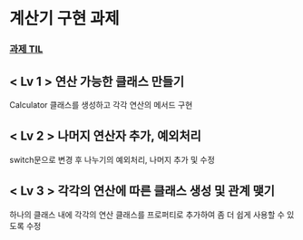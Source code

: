 # 계산기 구현 과제
### [과제 TIL](https://yjuni22.tistory.com/30)
## < Lv 1 > 연산 가능한 클래스 만들기
Calculator 클래스를 생성하고 각각 연산의 메서드 구현
## < Lv 2 > 나머지 연산자 추가, 예외처리
switch문으로 변경 후 나누기의 예외처리, 나머지 추가 및 수정
## < Lv 3 > 각각의 연산에 따른 클래스 생성 및 관계 맺기
하나의 클래스 내에 각각의 연산 클래스를 프로퍼티로 추가하여
좀 더 쉽게 사용할 수 있도록 수정
